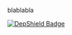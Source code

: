 blablabla

[![DepShield Badge](https://depshield.sonatype.org/badges/owner/repository/depshield.svg)](https://depshield.github.io)

